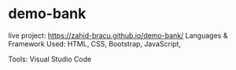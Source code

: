 # demo-bank
 live project: https://zahid-bracu.github.io/demo-bank/
 Languages & Framework Used:
 HTML,
 CSS,
 Bootstrap,
 JavaScript,
 
 
 Tools:
 Visual Studio Code
